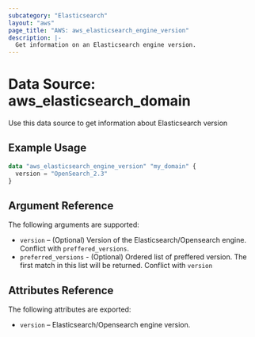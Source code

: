 ```yaml
---
subcategory: "Elasticsearch"
layout: "aws"
page_title: "AWS: aws_elasticsearch_engine_version"
description: |-
  Get information on an Elasticsearch engine version.
---
```


# Data Source: aws_elasticsearch_domain

Use this data source to get information about Elasticsearch version

## Example Usage

```terraform
data "aws_elasticsearch_engine_version" "my_domain" {
  version = "OpenSearch_2.3"
}
```

## Argument Reference

The following arguments are supported:

* `version` – (Optional) Version of the Elasticsearch/Opensearch engine. Conflict with `preffered_versions`.
* `preferred_versions` - (Optional) Ordered list of preffered version. The first match in this list will be returned.
 Conflict with `version`

## Attributes Reference

The following attributes are exported:

* `version` – Elasticsearch/Opensearch engine version.
